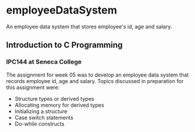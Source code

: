 # employeeDataSystem
An employee data system that stores employee's id, age and salary.

## Introduction to C Programming
### IPC144 at Seneca College

The assignment for week 05 was to develop an employee data system that records employee id, age and salary. 
Topics discussed in preparation for this assignment were:
  - Structure types or derived types
  - Allocating memory for derived types
  - Initializing a structure
  - Case switch statements
  - Do-while constructs


